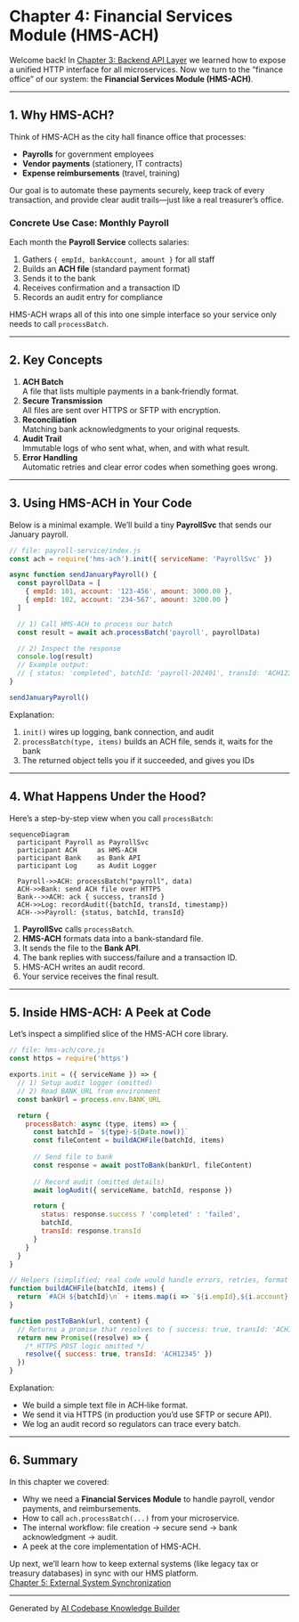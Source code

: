 # Chapter 4: Financial Services Module (HMS-ACH)

Welcome back! In [Chapter 3: Backend API Layer](03_backend_api_layer_.md) we learned how to expose a unified HTTP interface for all microservices. Now we turn to the “finance office” of our system: the **Financial Services Module (HMS-ACH)**.

---

## 1. Why HMS-ACH?

Think of HMS-ACH as the city hall finance office that processes:

- **Payrolls** for government employees  
- **Vendor payments** (stationery, IT contracts)  
- **Expense reimbursements** (travel, training)  

Our goal is to automate these payments securely, keep track of every transaction, and provide clear audit trails—just like a real treasurer’s office.

### Concrete Use Case: Monthly Payroll

Each month the **Payroll Service** collects salaries:

1. Gathers `{ empId, bankAccount, amount }` for all staff  
2. Builds an **ACH file** (standard payment format)  
3. Sends it to the bank  
4. Receives confirmation and a transaction ID  
5. Records an audit entry for compliance  

HMS-ACH wraps all of this into one simple interface so your service only needs to call `processBatch`.

---

## 2. Key Concepts

1. **ACH Batch**  
   A file that lists multiple payments in a bank‐friendly format.  
2. **Secure Transmission**  
   All files are sent over HTTPS or SFTP with encryption.  
3. **Reconciliation**  
   Matching bank acknowledgments to your original requests.  
4. **Audit Trail**  
   Immutable logs of who sent what, when, and with what result.  
5. **Error Handling**  
   Automatic retries and clear error codes when something goes wrong.

---

## 3. Using HMS-ACH in Your Code

Below is a minimal example. We’ll build a tiny **PayrollSvc** that sends our January payroll.

```javascript
// file: payroll-service/index.js
const ach = require('hms-ach').init({ serviceName: 'PayrollSvc' })

async function sendJanuaryPayroll() {
  const payrollData = [
    { empId: 101, account: '123-456', amount: 3000.00 },
    { empId: 102, account: '234-567', amount: 3200.00 }
  ]

  // 1) Call HMS-ACH to process our batch
  const result = await ach.processBatch('payroll', payrollData)

  // 2) Inspect the response
  console.log(result)
  // Example output:
  // { status: 'completed', batchId: 'payroll-202401', transId: 'ACH12345' }
}

sendJanuaryPayroll()
```

Explanation:

1. `init()` wires up logging, bank connection, and audit  
2. `processBatch(type, items)` builds an ACH file, sends it, waits for the bank  
3. The returned object tells you if it succeeded, and gives you IDs

---

## 4. What Happens Under the Hood?

Here’s a step-by-step view when you call `processBatch`:

```mermaid
sequenceDiagram
  participant Payroll as PayrollSvc
  participant ACH     as HMS-ACH
  participant Bank    as Bank API
  participant Log     as Audit Logger

  Payroll->>ACH: processBatch("payroll", data)
  ACH->>Bank: send ACH file over HTTPS
  Bank-->>ACH: ack { success, transId }
  ACH->>Log: recordAudit({batchId, transId, timestamp})
  ACH-->>Payroll: {status, batchId, transId}
```

1. **PayrollSvc** calls `processBatch`.  
2. **HMS-ACH** formats data into a bank‐standard file.  
3. It sends the file to the **Bank API**.  
4. The bank replies with success/failure and a transaction ID.  
5. HMS-ACH writes an audit record.  
6. Your service receives the final result.

---

## 5. Inside HMS-ACH: A Peek at Code

Let’s inspect a simplified slice of the HMS-ACH core library.

```javascript
// file: hms-ach/core.js
const https = require('https')

exports.init = ({ serviceName }) => {
  // 1) Setup audit logger (omitted)
  // 2) Read BANK_URL from environment
  const bankUrl = process.env.BANK_URL

  return {
    processBatch: async (type, items) => {
      const batchId = `${type}-${Date.now()}`
      const fileContent = buildACHFile(batchId, items)
      
      // Send file to bank
      const response = await postToBank(bankUrl, fileContent)
      
      // Record audit (omitted details)
      await logAudit({ serviceName, batchId, response })

      return {
        status: response.success ? 'completed' : 'failed',
        batchId,
        transId: response.transId
      }
    }
  }
}

// Helpers (simplified; real code would handle errors, retries, format details)
function buildACHFile(batchId, items) {
  return `#ACH ${batchId}\n` + items.map(i => `${i.empId},${i.account},${i.amount}`).join('\n')
}

function postToBank(url, content) {
  // Returns a promise that resolves to { success: true, transId: 'ACH12345' }
  return new Promise((resolve) => {
    /* HTTPS POST logic omitted */
    resolve({ success: true, transId: 'ACH12345' })
  })
}
```

Explanation:

- We build a simple text file in ACH‐like format.  
- We send it via HTTPS (in production you’d use SFTP or secure API).  
- We log an audit record so regulators can trace every batch.

---

## 6. Summary

In this chapter we covered:

- Why we need a **Financial Services Module** to handle payroll, vendor payments, and reimbursements.  
- How to call `ach.processBatch(...)` from your microservice.  
- The internal workflow: file creation → secure send → bank acknowledgment → audit.  
- A peek at the core implementation of HMS-ACH.

Up next, we’ll learn how to keep external systems (like legacy tax or treasury databases) in sync with our HMS platform.  
[Chapter 5: External System Synchronization](05_external_system_synchronization_.md)

---

Generated by [AI Codebase Knowledge Builder](https://github.com/The-Pocket/Tutorial-Codebase-Knowledge)